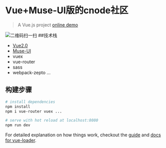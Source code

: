 # Vue+Muse-UI版的cnode社区

> A Vue.js project [online demo](https://mov1er.github.io/cnode-page/)

![二维码扫一扫](https://i1.hoopchina.com.cn/blogfile/201702/09/BbsImg148662896862521_220x219big.png)
##技术栈

- [Vue2.0](https://github.com/vuejs/vuex)
- [Muse-UI](https://github.com/museui/muse-ui)
- vuex
- vue-router
- sass
- webpack-zepto ...


## 构建步骤

``` bash
# install dependencies
npm install
npm i vue-router vuex ...

# serve with hot reload at localhost:8080
npm run dev

```



For detailed explanation on how things work, checkout the [guide](http://vuejs-templates.github.io/webpack/) and [docs for vue-loader](http://vuejs.github.io/vue-loader).
